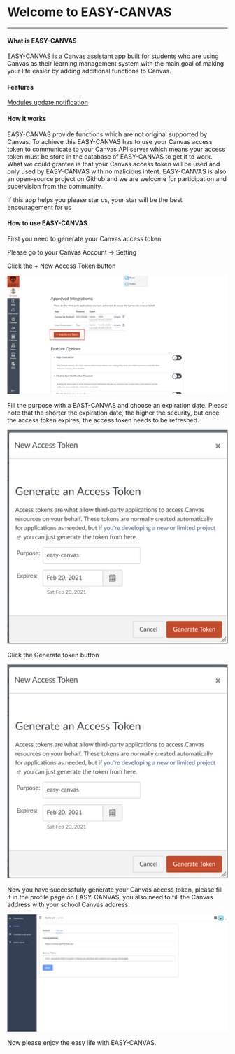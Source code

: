 # Welcome to EASY-CANVAS
----
#### What is EASY-CANVAS
EASY-CANVAS is a Canvas assistant app built for students who are using Canvas as their learning management
system with the main goal of making your life easier by adding additional functions to Canvas.

#### Features

[Modules update notification](/markdown/MODULES_UPDATA_NOTIFICATION_README.md)


#### How it works
EASY-CANVAS provide functions which are not original supported by Canvas. To achieve this EASY-CANVAS has to use
your Canvas access token to communicate to your Canvas API server which means your access token must be store in
the database of EASY-CANVAS to get it to work. What we could grantee is that your Canvas access token will be used 
and only used by EASY-CANVAS with no malicious intent. EASY-CANVAS is also an open-source project on Github and we
are welcome for participation and supervision from the community.

If this app helps you please star us, your star will be the best encouragement for us

#### How to use EASY-CANVAS
First you need to generate your Canvas access token

Please go to your Canvas Account -> Setting

Click the + New Access Token button

![](/img/token1.png)

Fill the purpose with a EAST-CANVAS and choose an expiration date. Please note that the shorter the expiration date, 
the higher the security, but once the access token expires, the access token needs to be refreshed.

![](/img/token2.png)

Click the Generate token button

![](/img/token2.png)

Now you have successfully generate your Canvas access token, please fill it in the profile page on EASY-CANVAS, you also need to fill the 
Canvas address with your school Canvas address.

![](/img/profile.png)

Now please enjoy the easy life with EASY-CANVAS.


